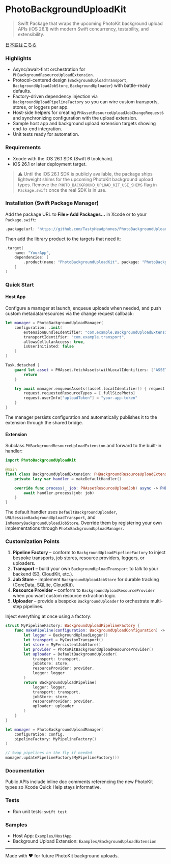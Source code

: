 # PhotoBackgroundUploadKit

> Swift Package that wraps the upcoming PhotoKit background upload APIs (iOS 26.1) with modern Swift concurrency, testability, and extensibility.

[日本語はこちら](README.ja.md)

### Highlights
- Async/await-first orchestration for `PHBackgroundResourceUploadExtension`.
- Protocol-centered design (`BackgroundUploadTransport`, `BackgroundUploadJobStore`, `BackgroundUploader`) with battle-ready defaults.
- Factory-driven dependency injection via `BackgroundUploadPipelineFactory` so you can wire custom transports, stores, or loggers per app.
- Host-side helpers for creating `PHAssetResourceUploadJobChangeRequest`s and synchronizing configuration with the upload extension.
- Sample host app and background upload extension targets showing end-to-end integration.
- Unit tests ready for automation.

### Requirements
- Xcode with the iOS 26.1 SDK (Swift 6 toolchain).
- iOS 26.1 or later deployment target.

> ⚠️ Until the iOS 26.1 SDK is publicly available, the package ships lightweight shims for the upcoming PhotoKit background upload types. Remove the `PHOTO_BACKGROUND_UPLOAD_KIT_USE_SHIMS` flag in `Package.swift` once the real SDK is in use.

### Installation (Swift Package Manager)
Add the package URL to **File ▸ Add Packages...** in Xcode or to your `Package.swift`:

```swift
.package(url: "https://github.com/TastyHeadphones/PhotoBackgroundUploadKit.git", from: "0.1.0")
```

Then add the library product to the targets that need it:

```swift
.target(
    name: "YourApp",
    dependencies: [
        .product(name: "PhotoBackgroundUploadKit", package: "PhotoBackgroundUploadKit")
    ]
)
```

### Quick Start

#### Host App
Configure a manager at launch, enqueue uploads when needed, and push custom metadata/resources via the change request callback:

```swift
let manager = PhotoBackgroundUploadManager(
    configuration: .init(
        extensionBundleIdentifier: "com.example.BackgroundUploadExtension",
        transportIdentifier: "com.example.transport",
        allowsCellularAccess: true,
        isUserInitiated: false
    )
)

Task.detached {
    guard let asset = PHAsset.fetchAssets(withLocalIdentifiers: ["ASSET-LOCAL-IDENTIFIER"], options: nil).firstObject else {
        return
    }

    try await manager.enqueueAssets([asset.localIdentifier]) { request in
        request.requestedResourceTypes = [.fullSizePhoto]
        request.userInfo["uploadToken"] = "your-app-token"
    }
}
```

The manager persists configuration and automatically publishes it to the extension through the shared bridge.

#### Extension
Subclass `PHBackgroundResourceUploadExtension` and forward to the built-in handler:

```swift
import PhotoBackgroundUploadKit

@main
final class BackgroundUploadExtension: PHBackgroundResourceUploadExtension {
    private lazy var handler = makeDefaultHandler()

    override func process(_ job: PHAssetResourceUploadJob) async -> PHBackgroundResourceUploadProcessingResult {
        await handler.process(job: job)
    }
}
```

The default handler uses `DefaultBackgroundUploader`, `URLSessionBackgroundUploadTransport`, and `InMemoryBackgroundUploadJobStore`. Override them by registering your own implementations through `PhotoBackgroundUploadManager`.

### Customization Points
1. **Pipeline Factory** – conform to `BackgroundUploadPipelineFactory` to inject bespoke transports, job stores, resource providers, loggers, or uploaders.
2. **Transport** – build your own `BackgroundUploadTransport` to talk to your backend (S3, CloudKit, etc.).
3. **Job Store** – implement `BackgroundUploadJobStore` for durable tracking (CoreData, SQLite, CloudKit).
4. **Resource Provider** – conform to `BackgroundUploadResourceProvider` when you want custom resource extraction logic.
5. **Uploader** – provide a bespoke `BackgroundUploader` to orchestrate multi-step pipelines.

Inject everything at once using a factory:

```swift
struct MyPipelineFactory: BackgroundUploadPipelineFactory {
    func makePipeline(configuration: BackgroundUploadConfiguration) -> BackgroundUploadPipeline {
        let logger = BackgroundUploadLogger()
        let transport = MyCustomTransport()
        let store = MyPersistentJobStore()
        let provider = PhotoKitBackgroundUploadResourceProvider()
        let uploader = DefaultBackgroundUploader(
            transport: transport,
            jobStore: store,
            resourceProvider: provider,
            logger: logger
        )
        return BackgroundUploadPipeline(
            logger: logger,
            transport: transport,
            jobStore: store,
            resourceProvider: provider,
            uploader: uploader
        )
    }
}

let manager = PhotoBackgroundUploadManager(
    configuration: config,
    pipelineFactory: MyPipelineFactory()
)

// Swap pipelines on the fly if needed
manager.updatePipelineFactory(MyPipelineFactory())
```

### Documentation
Public APIs include inline doc comments referencing the new PhotoKit types so Xcode Quick Help stays informative.

### Tests
- Run unit tests: `swift test`

### Samples
- Host App: `Examples/HostApp`
- Background Upload Extension: `Examples/BackgroundUploadExtension`

---

Made with ❤️ for future PhotoKit background uploads.
